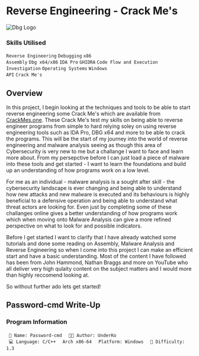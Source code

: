 # Reverse Engineering - Crack Me's

![Dbg Logo](https://github.com/user-attachments/assets/fb081659-97f6-479f-a5fc-52d480c8294a)

### Skills Utilised

<code>Reverse Engineering</code> <code>Debugging</code> <code>x86 Assembly</code> <code>Dbg x64/x86</code> <code>IDA Pro</code> <code>GHIDRA</code> <code>Code Flow and Execution</code> <code>Investigation</code> <code>Operating Systems</code> <code>Windows API</code> <code>Crack Me's</code>

## Overview

In this project, I begin looking at the techniques and tools to be able to start reverse engineering some Crack Me's which are available from [CrackMes.one](https://crackmes.one/search). These Crack Me's test my skills on being able to reverse engineer programs from simple to hard relying soley on using reverse engineering tools such as IDA Pro, DBG x64 and more to be able to crack the programs. This will be the start of my journey into the world of reverse engineering and malware analysis seeing as though this area of Cybersecurity is very new to me but a challange I want to face and learn more about. From my persepctive before I can just load a piece of malware into these tools and get started - I want to learn the foundations and build up an understanding of how programs work on a low level.

For me as an individual - malware analysis is a sought after skill - the cybersecurity landscape is ever changing and being able to understand how new attacks and new malware is executed and its behaviours is highly beneficial to a defensive operation and being able to understand what threat actors are looking for. Even just by completing some of these challanges online gives a better understanding of how programs work which when moving onto Malware Analysis can give a more refined perspective on what to look for and possible indicators.

Before I get started I want to clarify that I have already watched some tutorials and done some reading on Assembly, Malware Analysis and Reverse Engineering so when I come into this project I can make an efficient start and have a basic understanding. Most of the content I have followed has been from John Hammond, Nathan Braggs and more on YouTube who all deliver very high qulaity content on the subject matters and I would more than highly reccomend looking at.

So without further ado lets get started!

## Password-cmd Write-Up 

### Program Information

<code> 📘 Name: Password-cmd </code>
<code> 👨‍🔬 Author: UnderKo </code>
<code> 💻 Language: C/C++ </code>
<code> Arch x86-64 </code>
<code> Platform: Windows </code>
<code> 📗 Difficulty: 1.3 </code>


